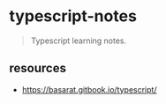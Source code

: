 # typescript-notes
> Typescript learning notes.


## resources
- https://basarat.gitbook.io/typescript/
